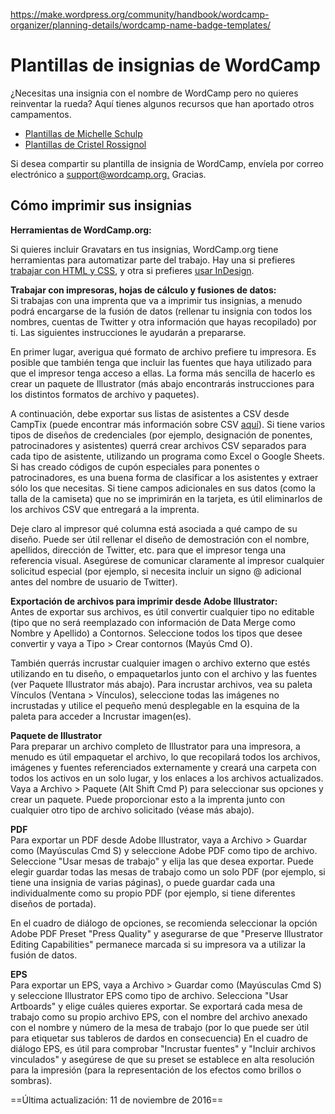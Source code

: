 https://make.wordpress.org/community/handbook/wordcamp-organizer/planning-details/wordcamp-name-badge-templates/

# Plantillas de insignias de WordCamp

¿Necesitas una insignia con el nombre de WordCamp pero no quieres reinventar la rueda? Aquí tienes algunos recursos que han aportado otros campamentos.

- [Plantillas de Michelle Schulp](https://github.com/marktimemedia/WordCamp-Badge-Templates)
- [Plantillas de Cristel Rossignol](https://make.wordpress.org/community/2016/11/07/wordcamp-design-kit-producing-assets-and-finding-a/)

Si desea compartir su plantilla de insignia de WordCamp, envíela por correo electrónico a [support@wordcamp.org.](mailto:support@wordcamp.org) Gracias.

## Cómo imprimir sus insignias

**Herramientas de WordCamp.org:**

Si quieres incluir Gravatars en tus insignias, WordCamp.org tiene herramientas para automatizar parte del trabajo. Hay una si prefieres [trabajar con HTML y CSS](https://make.wordpress.org/community/handbook/wordcamp-organizer/first-steps/helpful-documents-and-templates/create-wordcamp-badges-with-gravatars/personalized-badges-with-html-css/#respond), y otra si prefieres [usar InDesign](https://make.wordpress.org/community/handbook/wordcamp-organizer/first-steps/helpful-documents-and-templates/create-wordcamp-badges-with-gravatars/personalized-badges-with-indesign/#respond).

**Trabajar con impresoras, hojas de cálculo y fusiones de datos:**  
Si trabajas con una imprenta que va a imprimir tus insignias, a menudo podrá encargarse de la fusión de datos (rellenar tu insignia con todos los nombres, cuentas de Twitter y otra información que hayas recopilado) por ti. Las siguientes instrucciones le ayudarán a prepararse.

En primer lugar, averigua qué formato de archivo prefiere tu impresora. Es posible que también tenga que incluir las fuentes que haya utilizado para que el impresor tenga acceso a ellas. La forma más sencilla de hacerlo es crear un paquete de Illustrator (más abajo encontrarás instrucciones para los distintos formatos de archivo y paquetes).

A continuación, debe exportar sus listas de asistentes a CSV desde CampTix (puede encontrar más información sobre CSV [aquí](https://make.wordpress.org/community/handbook/wordcamp-organizer-handbook/first-steps/helpful-documents-and-templates/create-wordcamp-badges-with-gravatars/personalized-badges-with-indesign/)). Si tiene varios tipos de diseños de credenciales (por ejemplo, designación de ponentes, patrocinadores y asistentes) querrá crear archivos CSV separados para cada tipo de asistente, utilizando un programa como Excel o Google Sheets. Si has creado códigos de cupón especiales para ponentes o patrocinadores, es una buena forma de clasificar a los asistentes y extraer sólo los que necesitas. Si tiene campos adicionales en sus datos (como la talla de la camiseta) que no se imprimirán en la tarjeta, es útil eliminarlos de los archivos CSV que entregará a la imprenta.

Deje claro al impresor qué columna está asociada a qué campo de su diseño. Puede ser útil rellenar el diseño de demostración con el nombre, apellidos, dirección de Twitter, etc. para que el impresor tenga una referencia visual. Asegúrese de comunicar claramente al impresor cualquier solicitud especial (por ejemplo, si necesita incluir un signo @ adicional antes del nombre de usuario de Twitter).

**Exportación de archivos para imprimir desde Adobe Illustrator:**  
Antes de exportar sus archivos, es útil convertir cualquier tipo no editable (tipo que no será reemplazado con información de Data Merge como Nombre y Apellido) a Contornos. Seleccione todos los tipos que desee convertir y vaya a Tipo > Crear contornos (Mayús Cmd O).

También querrás incrustar cualquier imagen o archivo externo que estés utilizando en tu diseño, o empaquetarlos junto con el archivo y las fuentes (ver Paquete Illustrator más abajo). Para incrustar archivos, vea su paleta Vínculos (Ventana > Vínculos), seleccione todas las imágenes no incrustadas y utilice el pequeño menú desplegable en la esquina de la paleta para acceder a Incrustar imagen(es).

**Paquete de Illustrator**  
Para preparar un archivo completo de Illustrator para una impresora, a menudo es útil empaquetar el archivo, lo que recopilará todos los archivos, imágenes y fuentes referenciados externamente y creará una carpeta con todos los activos en un solo lugar, y los enlaces a los archivos actualizados. Vaya a Archivo > Paquete (Alt Shift Cmd P) para seleccionar sus opciones y crear un paquete. Puede proporcionar esto a la imprenta junto con cualquier otro tipo de archivo solicitado (véase más abajo).

**PDF**  
Para exportar un PDF desde Adobe Illustrator, vaya a Archivo > Guardar como (Mayúsculas Cmd S) y seleccione Adobe PDF como tipo de archivo. Seleccione "Usar mesas de trabajo" y elija las que desea exportar. Puede elegir guardar todas las mesas de trabajo como un solo PDF (por ejemplo, si tiene una insignia de varias páginas), o puede guardar cada una individualmente como su propio PDF (por ejemplo, si tiene diferentes diseños de portada).

En el cuadro de diálogo de opciones, se recomienda seleccionar la opción Adobe PDF Preset "Press Quality" y asegurarse de que "Preserve Illustrator Editing Capabilities" permanece marcada si su impresora va a utilizar la fusión de datos.

**EPS**  
Para exportar un EPS, vaya a Archivo > Guardar como (Mayúsculas Cmd S) y seleccione Illustrator EPS como tipo de archivo. Selecciona "Usar Artboards" y elige cuáles quieres exportar. Se exportará cada mesa de trabajo como su propio archivo EPS, con el nombre del archivo anexado con el nombre y número de la mesa de trabajo (por lo que puede ser útil para etiquetar sus tableros de dardos en consecuencia) En el cuadro de diálogo EPS, es útil para comprobar "Incrustar fuentes" y "Incluir archivos vinculados" y asegúrese de que su preset se establece en alta resolución para la impresión (para la representación de los efectos como brillos o sombras).

==Última actualización: 11 de noviembre de 2016==